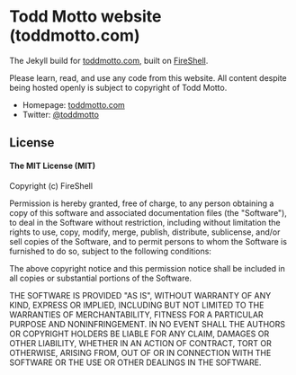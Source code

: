 # Todd Motto website (toddmotto.com)

The Jekyll build for [toddmotto.com](http://toddmotto.com), built on [FireShell](//github.com/toddmotto/fireshell).

Please learn, read, and use any code from this website. All content despite being hosted openly is subject to copyright of Todd Motto.

* Homepage: [toddmotto.com](http://toddmotto.com)
* Twitter: [@toddmotto](http://twitter.com/toddmotto)

## License

#### The MIT License (MIT)

Copyright (c) FireShell

Permission is hereby granted, free of charge, to any person obtaining a copy of
this software and associated documentation files (the "Software"), to deal in
the Software without restriction, including without limitation the rights to
use, copy, modify, merge, publish, distribute, sublicense, and/or sell copies
of the Software, and to permit persons to whom the Software is furnished to do
so, subject to the following conditions:

The above copyright notice and this permission notice shall be included in all
copies or substantial portions of the Software.

THE SOFTWARE IS PROVIDED "AS IS", WITHOUT WARRANTY OF ANY KIND, EXPRESS OR
IMPLIED, INCLUDING BUT NOT LIMITED TO THE WARRANTIES OF MERCHANTABILITY,
FITNESS FOR A PARTICULAR PURPOSE AND NONINFRINGEMENT. IN NO EVENT SHALL THE
AUTHORS OR COPYRIGHT HOLDERS BE LIABLE FOR ANY CLAIM, DAMAGES OR OTHER
LIABILITY, WHETHER IN AN ACTION OF CONTRACT, TORT OR OTHERWISE, ARISING FROM,
OUT OF OR IN CONNECTION WITH THE SOFTWARE OR THE USE OR OTHER DEALINGS IN THE
SOFTWARE.

